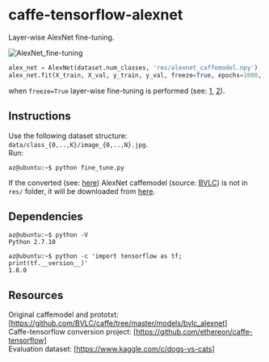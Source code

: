 # caffe-tensorflow-alexnet

Layer-wise AlexNet fine-tuning.

![AlexNet_fine-tuning](https://github.com/alessandrozamberletti/caffe-tensorflow-alexnet/blob/master/res/alexnet-fine-tune.gif)

```python
alex_net = AlexNet(dataset.num_classes, 'res/alexnet_caffemodel.npy')
alex_net.fit(X_train, X_val, y_train, y_val, freeze=True, epochs=1000, lr=0.001)
```
when ```freeze=True```  layer-wise fine-tuning is performed (see: [1](https://ieeexplore.ieee.org/abstract/document/7426826/), [2](https://github.com/duggalrahul/AlexNet-Experiments-Keras)).

## Instructions
Use the following dataset structure: ```data/class_{0,..,K}/image_{0,..,N}.jpg```.  
Run:
```console
az@ubuntu:~$ python fine_tune.py
```
If the converted (see: [here](https://github.com/ethereon/caffe-tensorflow)) AlexNet caffemodel (source: [BVLC](https://github.com/BVLC/caffe/tree/master/models/bvlc_alexnet))
is not in ```res/``` folder, it will be downloaded from
[here](https://www.dropbox.com/s/ekgz9jtj1ybtxmj/alexnet_caffemodel.npy?dl=1).

## Dependencies
```console
az@ubuntu:~$ python -V
Python 2.7.10
```

```console
az@ubuntu:~$ python -c 'import tensorflow as tf; print(tf.__version__)'
1.8.0
```

## Resources
Original caffemodel and prototxt: [https://github.com/BVLC/caffe/tree/master/models/bvlc_alexnet]  
Caffe-tensorflow conversion project: [https://github.com/ethereon/caffe-tensorflow]  
Evaluation dataset: [https://www.kaggle.com/c/dogs-vs-cats]
